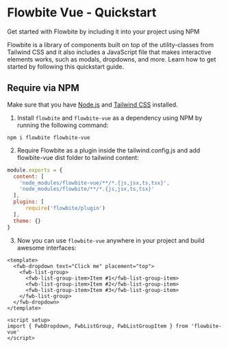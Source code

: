 # Flowbite Vue - Quickstart

Get started with Flowbite by including it into your project using NPM

Flowbite is a library of components built on top of the utility-classes from Tailwind CSS and it also includes a JavaScript file that makes interactive elements works, such as modals, dropdowns, and more. Learn how to get started by following this quickstart guide.

## Require via NPM

Make sure that you have [Node.js](https://nodejs.org/en/) and [Tailwind CSS](https://tailwindcss.com/) installed.

1. Install `flowbite` and `flowbite-vue` as a dependency using NPM by running the following command:

```text
npm i flowbite flowbite-vue
```

2. Require Flowbite as a plugin inside the tailwind.config.js and add flowbite-vue dist folder to tailwind content:

```javascript
module.exports = {
  content: [
    'node_modules/flowbite-vue/**/*.{js,jsx,ts,tsx}',
    'node_modules/flowbite/**/*.{js,jsx,ts,tsx}'
  ],
  plugins: [
      require('flowbite/plugin')
  ],
  theme: {}
}
```

3. Now you can use `flowbite-vue` anywhere in your project and build awesome interfaces:
```vue
<template>
  <fwb-dropdown text="Click me" placement="top">
    <fwb-list-group>
      <fwb-list-group-item>Item #1</fwb-list-group-item>
      <fwb-list-group-item>Item #2</fwb-list-group-item>
      <fwb-list-group-item>Item #3</fwb-list-group-item>
    </fwb-list-group>
  </fwb-dropdown>
</template>

<script setup>
import { FwbDropdown, FwbListGroup, FwbListGroupItem } from 'flowbite-vue'
</script>
```
